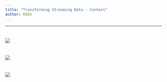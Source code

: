 ```yaml
---
title: "Transforming Streaming Data - Context"
author: MIDS
...
```


---

#

![](images/pipeline-overall.svg)

#

![](images/pipeline-transformation.svg)

#

<img class="logo" src="images/berkeley-school-of-information-logo.png"/>
